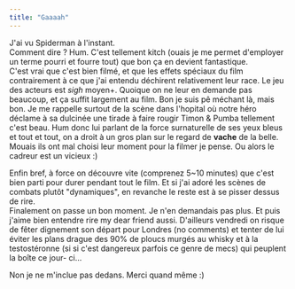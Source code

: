 ```yaml
---
title: "Gaaaah"
---
```


J'ai vu Spiderman à l'instant.  
Comment dire ? Hum. C'est tellement kitch (ouais je me permet d'employer un
terme pourri et fourre tout) que bon ça en devient fantastique.  
C'est vrai que c'est bien filmé, et que les effets spéciaux du film
contrairement à ce que j'ai entendu déchirent relativement leur race. Le jeu
des acteurs est *sigh* moyen+. Quoique on ne leur en demande pas beaucoup, et
ça suffit largement au film. Bon je suis pê méchant là, mais bon. Je me
rappelle surtout de la scène dans l'hopital où notre héro déclame à sa
dulcinée une tirade à faire rougir Timon & Pumba tellement c'est beau. Hum
donc lui parlant de la force surnaturelle de ses yeux bleus et tout et tout,
on a droit à un gros plan sur le regard de **vache** de la belle. Mouais ils
ont mal choisi leur moment pour la filmer je pense. Ou alors le cadreur est un
vicieux :)

Enfin bref, à force on découvre vite (comprenez 5~10 minutes) que c'est bien
parti pour durer pendant tout le film. Et si j'ai adoré les scènes de combats
plutôt "dynamiques", en revanche le reste est à se pisser dessus de rire.  
Finalement on passe un bon moment. Je n'en demandais pas plus. Et puis j'aime
bien entendre rire my dear friend aussi. D'ailleurs vendredi on risque de
fêter dignement son départ pour Londres (no comments) et tenter de lui éviter
les plans drague des 90% de ploucs murgés au whisky et à la testostéronne (si
si c'est dangereux parfois ce genre de mecs) qui peuplent la boîte ce jour-
ci...

Non je ne m'inclue pas dedans. Merci quand même :)

